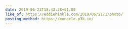 ```yaml
---
date: 2019-06-23T18:43:28+01:00
like_of: https://eddiehinkle.com/2019/06/21/1/photo/
posting_method: https://monocle.p3k.io/
---
```


